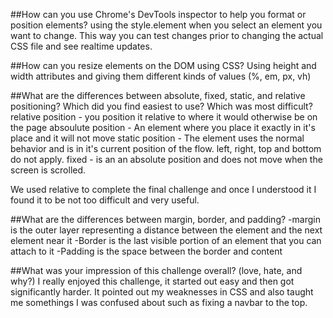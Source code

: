 ##How can you use Chrome's DevTools inspector to help you format or position elements?
  using the style.element when you select an element you want to change. This way you can test changes prior to changing the actual CSS file and see realtime updates.

##How can you resize elements on the DOM using CSS?
  Using height and width attributes and giving them different kinds of values (%, em, px, vh)

##What are the differences between absolute, fixed, static, and relative positioning? Which did you find easiest to use? Which was most difficult?
  relative position - you position it relative to where it would otherwise be on the page
  absoulute position - An element where you place it exactly in it's place and it will not move
  static position - The element uses the normal behavior and is in it's current position of the flow. left, right, top and bottom do not apply.
  fixed - is an an absolute position and does not move when the screen is scrolled.

  We used relative to complete the final challenge and once I understood it I found it to be not too difficult and very useful.

##What are the differences between margin, border, and padding?
  -margin is the outer layer representing a distance between the element and the next element near it
  -Border is the last visible portion of an element that you can attach to it
  -Padding is the space between the border and content

##What was your impression of this challenge overall? (love, hate, and why?)
  I really enjoyed this challenge, it started out easy and then got significantly harder. It pointed out my weaknesses in CSS and also taught me somethings I was confused about such as fixing a navbar to the top.